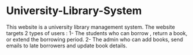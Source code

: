 # University-Library-System
This website is a university library management system.
The website targets 2 types of users : 
1- The students who can borrow , return a book, or extend the borrowing period.
2- The admin who can add books, send emails to late borrowers and update book details.

